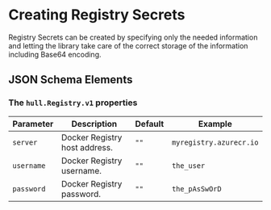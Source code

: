 # Creating Registry Secrets

Registry Secrets can be created by specifying only the needed information and letting the library take care of the correct storage of the information including Base64 encoding.

## JSON Schema Elements

### The `hull.Registry.v1` properties

| Parameter | Description  | Default | Example 
| --------  | -------------| ------- | --------
| `server` | Docker Registry host address. | `""` | `myregistry.azurecr.io`
| `username` | Docker Registry username. | `""` | `the_user`
| `password` | Docker Registry password. | `""` | `the_pAsSwOrD`